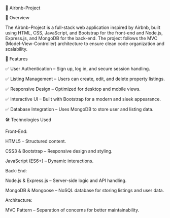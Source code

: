 🏡 Airbnb-Project

📌 Overview

The Airbnb-Project is a full-stack web application inspired by Airbnb, built using HTML, CSS, JavaScript, and Bootstrap for the front-end and Node.js, Express.js, and MongoDB for the back-end. The project follows the MVC (Model-View-Controller) architecture to ensure clean code organization and scalability.


🎯 Features

✅ User Authentication – Sign up, log in, and secure session handling.

✅ Listing Management – Users can create, edit, and delete property listings.


✅ Responsive Design – Optimized for desktop and mobile views.

✅ Interactive UI – Built with Bootstrap for a modern and sleek appearance.

✅ Database Integration – Uses MongoDB to store user and listing data.


🛠️ Technologies Used

Front-End:

HTML5 – Structured content.

CSS3 & Bootstrap – Responsive design and styling.

JavaScript (ES6+) – Dynamic interactions.

Back-End:

Node.js & Express.js – Server-side logic and API handling.

MongoDB & Mongoose – NoSQL database for storing listings and user data.

Architecture:

MVC Pattern – Separation of concerns for better maintainability.
